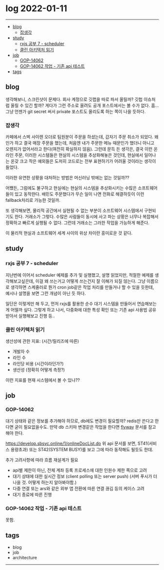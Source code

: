 # log 2022-01-11

--------------------------

- [blog](#blog)
  - [잡생각](#잡생각)
- [study](#study)
  - [rxjs 공부 7 - scheduler](#rxjs-공부-7---scheduler)
  - [클린 아키텍처 읽기](#클린-아키텍처-읽기)
- [job](#job)
  - [GOP-14062](#gop-14062)
  - [GOP-14062 작업 - 기존 api 테스트](#gop-14062-작업---기존-api-테스트)
- [tags](#tags)

## blog

생각해보니, 스크린샷이 문제다. 회사 계정으로 깃랩을 따로 파서 올릴까? 깃헙 이슈처럼 올릴 수 있긴 할까?
게다가 그런 주소로 올려도 공개 포스트에서는 볼 수가 없다.
흠... 그냥 언젠가 git secret 써서 private 포스트도 올리도록 하는 쪽이 나을 듯하다.

### 잡생각

카페에서 스벅 사이렌 오더로 팀원분이 주문을 하셨는데, 갑자기 주문 취소가 되었다.
왜인가 하고 결국 매장 주문을 했는데, 처음엔 내가 주문한 메뉴 때문인가 했더니 아니고 오렌지가 없어서라고 한다(여전히 확실하지 않음).
그런데 문득 든 생각은, 결국 이런 온라인 주문, 이러한 시스템들은 현실의 시스템을 추상화해놓은 것인데, 현실에서 일어나는 온갖 크고 작은 예외들은 도저히 코드로는 전부 표현하기가 어려울 것이라는 생각이 들었다.

이러한 유연한 상황을 대처하는 방법은 머신러닝 밖에는 없는 것일까??

어쨌든, 그럼에도 불구하고 현실에는 현실의 시스템을 추상화시키는 수많은 소프트웨어들이 있고 동작한다.
배민도 주문했다가 무슨 일이 나면 전화로 해결하듯이 이런 fallback처리로 가능한 것일까.

또 생각해보면, 물리적 공간에서 실현될 수 없는 부분이 소프트웨어 시스템에서 구현되기도 한다.
거래소가 그렇다. 수많은 사람들이 동시에 사고 파는 상황은 너무나 복잡해서 정확하고 빠르게 실행될 수 없다.
그런데 거래소는 그러한 작업을 가능하게 해준다.

이 물리적 현실과 소프트웨어 세계 사이의 위상 차이란 흥미로운 것 같다.


## study

### rxjs 공부 7 - scheduler

지난번에 이어서 scheduler 예제를 추가 및 실행했고, 설명 읽었지만, 적절한 예제를 생각해보고싶은데, 이걸 왜 쓰는거고 어떻게 쓰는건지 잘 이해가 되질 않는다.
그냥 이름으로 생각하면 스케줄러로 뭔가 cron job같은 작업 처리를 만들거나 할 수 있을 듯한데, 예시나 설명을 보면 그런 개념이 아닌 듯 하다.

일단은 이렇게만 해 두고, 먼저 rxjs를 활용한 순수 대기 시스템을 만들어서 연습해보는게 어떨까 싶다.
그렇게 하고 나서, 다중화에 대한 특성 확인 또는 기존 api 사용법 공유받아서 실행해보고 진행 등..


### 클린 아키텍처 읽기

생산성에 관한 지표: (시간/릴리즈에 따른)
- 개발자 수 
- 라인 수
- 라인당 비용 (시간이라던가?)
- 생산성 (정확히 어떻게 측정?)

이런 지표를 현재 시스템에서 볼 수 있나??



## job

### GOP-14062

대기 상태와 같은 정보를 추가해야 하므로, db에도 변경이 필요할까?
redis만 쓴다고 한다면 굳이 필요없을수도.
만약 db 스키마 변경같은 작업을 한다면 [flyway](https://streami.atlassian.net/wiki/spaces/LAB/pages/870580225/DB+Migration+with+Flyway) 문서를 참고해야 한다.

https://develop.sbsvc.online/1/onlineDocList.do
위 api 문서를 보면, ST41(서비스 용량초과) 또는 ST42(SYSTEM BUSY)를 보고 그에 따라 동작해도 될듯도 한데.

추가 고려사항에 따라 흐름 재설계가 필요

- api별 제한이 아닌, 전체 계좌 등록 프로세스에 대한 인원수 제한 쪽으로 고려
- 대기 상태에 대한 실시간 정보 (client polling 또는 server push) (서버 푸시가 더 나을 것. 어떻게 하는지 알아봐야함.) 
- 다중 연결 또는 ars와 같은 외부 앱 전환에 따른 연결 끊김 등의 케이스 고려
- 대기 종료에 따른 진행


### GOP-14062 작업 - 기존 api 테스트

못함.


## tags
- blog
- job
- architecture

--------------------------


